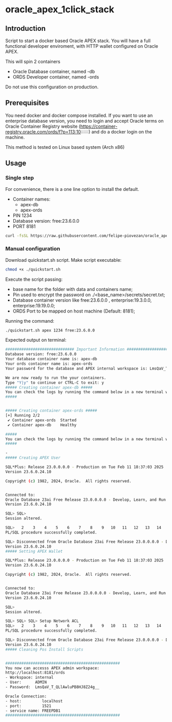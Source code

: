 # oracle_apex_1click_stack
## Introduction
Script to start a docker based Oracle APEX stack. You will have a full functional developer enviroment, with HTTP wallet configured on Oracle APEX.

This will spin 2 containers
 - Oracle Database container, named <base-name>-db
 - ORDS Developer container, named <base-name>-ords

Do not use this configuration on production.

## Prerequisites
You need docker and docker compose installed.
If you want to use an enterprise database version, you need to login and accept Oracle terms on Oracle Container Registry website (https://container-registry.oracle.com/ords/f?p=113:10::::::) and do a docker login on the machine.

This method is tested on Linux based system (Arch x86)


## Usage

### Single step
For convenience, there is a one line option to install the default.
 - Container names:
   - apex-db
   - apex-ords
 - PIN 1234
 - Database version: free:23.6.0.0
 - PORT 8181
 
```bash
curl -fsSL https://raw.githubusercontent.com/felipe-piovezan/oracle_apex_1click_stack/refs/heads/main/quickstart_default.sh | bash
```


### Manual configuration
Download quickstart.sh script.
Make script executable:

```bash
chmod +x ./quickstart.sh
```

Execute the script passing:
 - base name for the folder with data and containers name;
 - Pin used to encrypt the password on ./<base_name>/secrets/secret.txt;
 - Database container version like free:23.6.0.0 , enterprise:19.3.0.0, enterprise:19.19.0.0;
 - ORDS Port to be mapped on host machine (Default: 8181);


Running the command:

```bash
./quickstart.sh apex 1234 free:23.6.0.0
```

Expected output on terminal:
```bash
############################## Important Information ##############################
Database version: free:23.6.0.0
Your database container name is: apex-db
Your ords container name is: apex-ords
Your password for the database and APEX internal workspace is: LmsQaV_T_QLlAwluPB8HJ8Z24g__

We are now ready to run the your containers.
Type "Y|y" to continue or CTRL-C to exit: y
##### Creating container apex-db #####
You can check the logs by running the command below in a new terminal window: docker logs -f apex-db
#####


##### Creating container apex-ords #####
[+] Running 2/2
 ✔ Container apex-ords  Started                                                                                            139.6s 
 ✔ Container apex-db    Healthy                                                                                            139.4s 

#####
You can check the logs by running the command below in a new terminal window: docker exec -it apex-ords tail -f /tmp/install_container.log
#####

-
##### Creating APEX User

SQL*Plus: Release 23.0.0.0.0 - Production on Tue Feb 11 18:37:03 2025
Version 23.6.0.24.10

Copyright (c) 1982, 2024, Oracle.  All rights reserved.


Connected to:
Oracle Database 23ai Free Release 23.0.0.0.0 - Develop, Learn, and Run for Free
Version 23.6.0.24.10

SQL> SQL> 
Session altered.

SQL>   2    3    4    5    6    7    8    9   10   11   12   13   14   15   16   17   18  
PL/SQL procedure successfully completed.

SQL> Disconnected from Oracle Database 23ai Free Release 23.0.0.0.0 - Develop, Learn, and Run for Free
Version 23.6.0.24.10
##### Setting APEX Wallet

SQL*Plus: Release 23.0.0.0.0 - Production on Tue Feb 11 18:37:03 2025
Version 23.6.0.24.10

Copyright (c) 1982, 2024, Oracle.  All rights reserved.


Connected to:
Oracle Database 23ai Free Release 23.0.0.0.0 - Develop, Learn, and Run for Free
Version 23.6.0.24.10

SQL> 
Session altered.

SQL> SQL> SQL> Setup Network ACL
SQL>   2    3    4    5    6    7    8    9   10   11   12   13   14   15   16   17   18   19   20   21   22   23   24   25   26   27   28   29   30  
PL/SQL procedure successfully completed.

SQL> Disconnected from Oracle Database 23ai Free Release 23.0.0.0.0 - Develop, Learn, and Run for Free
Version 23.6.0.24.10
##### Cleaning Pos Install Scripts


##################################################
You now can accesss APEX admin workspace:
http://localhost:8181/ords
- Workspace: internal
- User:      ADMIN
- Password:  LmsQaV_T_QLlAwluPB8HJ8Z24g__

Oracle Connection:
- host:         localhost
- port:         1521
- service name: FREEPDB1
##################################################
```
